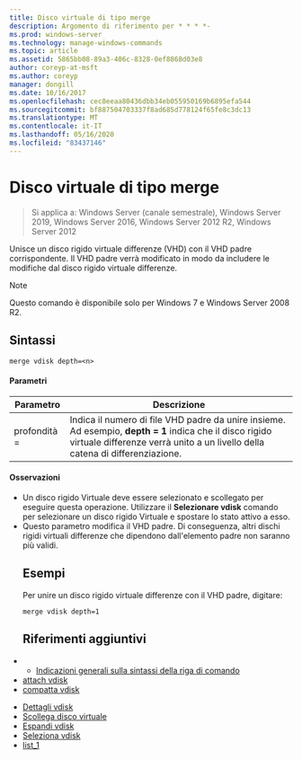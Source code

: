 ```yaml
---
title: Disco virtuale di tipo merge
description: Argomento di riferimento per * * * *-
ms.prod: windows-server
ms.technology: manage-windows-commands
ms.topic: article
ms.assetid: 5865bb08-89a3-406c-8328-0ef8868d03e8
author: coreyp-at-msft
ms.author: coreyp
manager: dongill
ms.date: 10/16/2017
ms.openlocfilehash: cec8eeaa80436dbb34eb055950169b6895efa544
ms.sourcegitcommit: bf887504703337f8ad685d778124f65fe8c3dc13
ms.translationtype: MT
ms.contentlocale: it-IT
ms.lasthandoff: 05/16/2020
ms.locfileid: "83437146"
---
```

# <a name="merge-vdisk"></a>Disco virtuale di tipo merge

> Si applica a: Windows Server (canale semestrale), Windows Server 2019, Windows Server 2016, Windows Server 2012 R2, Windows Server 2012

Unisce un disco rigido virtuale differenze (VHD) con il VHD padre corrispondente. Il VHD padre verrà modificato in modo da includere le modifiche dal disco rigido virtuale differenze.
> [!NOTE]
> Questo comando è disponibile solo per Windows 7 e Windows Server 2008 R2.
> ## <a name="syntax"></a>Sintassi
> ```
> merge vdisk depth=<n>
> ```
> #### <a name="parameters"></a>Parametri
>
> | Parametro |                                                                                    Descrizione                                                                                    |
> |-----------|-----------------------------------------------------------------------------------------------------------------------------------------------------------------------------------|
> | profondità =<n> | Indica il numero di file VHD padre da unire insieme. Ad esempio, **depth = 1** indica che il disco rigido virtuale differenze verrà unito a un livello della catena di differenziazione. |
>
>#### <a name="remarks"></a>Osservazioni
> - Un disco rigido Virtuale deve essere selezionato e scollegato per eseguire questa operazione. Utilizzare il **Selezionare vdisk** comando per selezionare un disco rigido Virtuale e spostare lo stato attivo a esso.
> - Questo parametro modifica il VHD padre. Di conseguenza, altri dischi rigidi virtuali differenze che dipendono dall'elemento padre non saranno più validi.
>   ## <a name="examples"></a>Esempi
>   Per unire un disco rigido virtuale differenze con il VHD padre, digitare:
>   ```
>   merge vdisk depth=1
>   ```
>   ## <a name="additional-references"></a>Riferimenti aggiuntivi
> - - [Indicazioni generali sulla sintassi della riga di comando](command-line-syntax-key.md)
> - [attach vdisk](attach-vdisk.md)
> - [compatta vdisk](compact-vdisk.md)

-   [Dettagli vdisk](detail-vdisk.md)
-   [Scollega disco virtuale](detach-vdisk.md)
-   [Espandi vdisk](expand-vdisk.md)
-   [Seleziona vdisk](select-vdisk.md)
-   [list_1](list_1.md)
